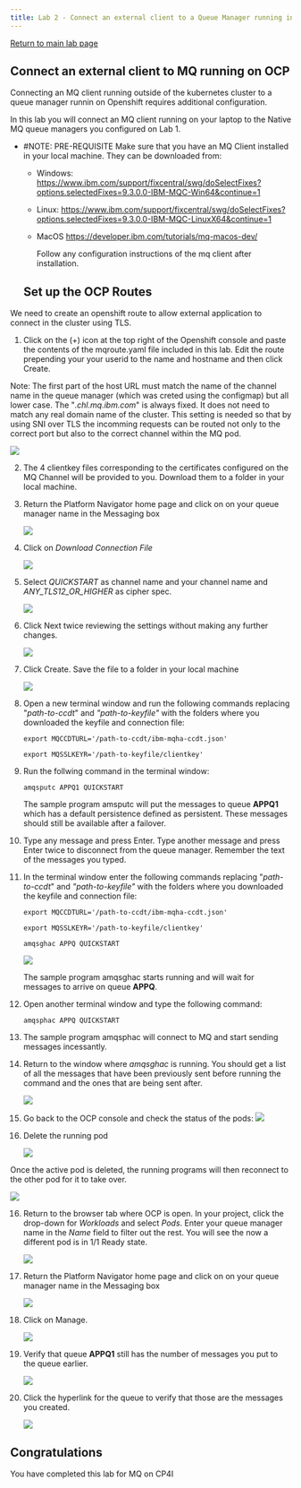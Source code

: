 ```yaml
---
title: Lab 2 - Connect an external client to a Queue Manager running in OpenShift
---
```

[Return to main lab page](../../MQ-Labs/Overview/)

## Connect an external client to MQ running on OCP

Connecting an MQ client running outside of the kubernetes cluster to a queue manager runnin on Openshift requires additional configuration.

In this lab you will connect an MQ client running on your laptop to the Native MQ queue managers you configured on Lab 1.

* #NOTE: PRE-REQUISITE
  Make sure that you have an MQ Client installed in your local machine.
  They can be downloaded from:

  - Windows:
    https://www.ibm.com/support/fixcentral/swg/doSelectFixes?options.selectedFixes=9.3.0.0-IBM-MQC-Win64&continue=1
  - Linux:
    https://www.ibm.com/support/fixcentral/swg/doSelectFixes?options.selectedFixes=9.3.0.0-IBM-MQC-LinuxX64&continue=1
  - MacOS
    https://developer.ibm.com/tutorials/mq-macos-dev/

    Follow any configuration instructions of the mq client after installation.

  ## Set up the OCP Routes

We need to create an openshift route to allow external application to connect in the cluster using TLS.

1. Click on the (+) icon at the top right of the Openshift console and paste the contents of the mqroute.yaml file included in this lab. Edit the route prepending your your userid to the name and hostname and then click Create.

Note: The first part of the host URL must match the name of the channel name in the queue manager (which was creted using the configmap) but all lower case. The "*.chl.mq.ibm.com*" is always fixed. It does not need to match any real domain name of the cluster. This setting is needed so that by using SNI over TLS the incomming requests can be routed not only to the correct port but also to the correct channel within the MQ pod.

![](assets/20220710_170056_mqroute3.png)

2. The 4 clientkey files corresponding to the certificates configured on the MQ Channel will be provided to you. Download them to a folder in your local machine.
3. Return the Platform Navigator home page and click on on your queue manager name in the Messaging box

   ![](assets/20220710_174446_PNMessaging.png)
4. Click on *Download Connection File*

   ![](assets/20220710_181545_connectionFile.png)
5. Select *QUICKSTART* as channel name and your channel name and *ANY_TLS12_OR_HIGHER* as cipher spec.

   ![](assets/20220710_181912_SelectChannel.png)
6. Click Next twice reviewing the settings without making any further changes.

   ![](assets/20220710_182202_SelectHostname.png)
7. Click Create. Save the file to a folder in your local machine

   ![](assets/20220710_182314_CreateConnFile.png)
8. Open a new terminal window and run the following commands replacing "*path-to-ccdt*" and *"path-to-keyfile"* with the folders where you downloaded the keyfile and connection file:

   ```
   export MQCCDTURL='/path-to-ccdt/ibm-mqha-ccdt.json'
   ```

   ```
   export MQSSLKEYR='/path-to-keyfile/clientkey'
   ```
9. Run the follwing command in the terminal window:

   ```
   amqsputc APPQ1 QUICKSTART
   ```

   The sample program amsputc will put the messages to queue **APPQ1** which has a default persistence defined as persistent. These messages should still be available after a failover.
10. Type any message and press Enter. Type another message and press Enter twice to disconnect from the queue manager. Remember the text of the messages you typed.
11. In the terminal window enter the following commands replacing "*path-to-ccdt*" and *"path-to-keyfile"* with the folders where you downloaded the keyfile and connection file:

    ```
    export MQCCDTURL='/path-to-ccdt/ibm-mqha-ccdt.json'
    ```

    ```
    export MQSSLKEYR='/path-to-keyfile/clientkey'
    ```

    ```
    amqsghac APPQ QUICKSTART
    ```

    ![](assets/20220710_174848_getmsgs.png)

    The sample program amqsghac starts running and will wait for messages to arrive on queue **APPQ**.
12. Open another terminal window and type the following command:

    ```
    amqsphac APPQ QUICKSTART
    ```
13. The sample program amqsphac will connect to MQ and start sending messages incessantly.
14. Return to the window where *amqsghac* is running. You should get a list of all the messages that have been previously sent before running the command and the ones that are being sent after.

    ![](assets/20220710_174809_QMputget.png)
15. Go back to the OCP console and check the status of the pods:
    ![](assets/20220709_223045_viewqms.png)
16. Delete the running pod

    ![](assets/20220710_172025_deletepod.png)

Once the active pod is deleted, the running programs will then reconnect to the other pod for it to take over.

![](./images/image29.png)

16. Return to the browser tab where OCP is open. In your project, click the drop-down for *Workloads* and select *Pods*. Enter your queue manager name in the *Name* field to filter out the rest. You will see the now a different pod is in 1/1 Ready state.

    ![](./images/image31a.png)
17. Return the Platform Navigator home page and click on on your queue manager name in the Messaging box

    ![](assets/20220710_174446_PNMessaging.png)
18. Click on Manage.

    ![](assets/20220710_174615_QMManage.png)
19. Verify that queue **APPQ1** still has the number of messages you put to the queue earlier.

    ![](./images/image56.png)
20. Click the hyperlink for the queue to verify that those are the messages you created.

    ![](./images/image57.png)

## Congratulations

You have completed this lab for MQ on CP4I
